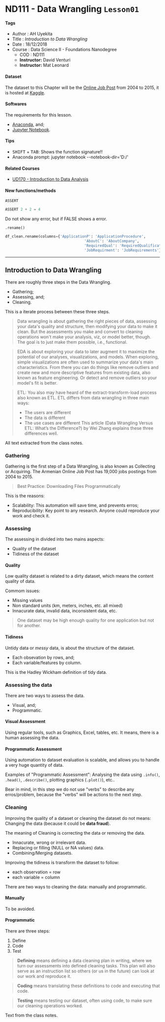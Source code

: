 # ND111 - Data Wrangling `Lesson01`

#### Tags
* Author : AH Uyekita
* Title  :  _Introduction to Data Wrangling_
* Date   : 18/12/2018
* Course : Data Science II - Foundations Nanodegree
    * COD    : ND111
    * **Instructor:** David Venturi
    * **Instructor:** Mat Leonard

#### Dataset

The dataset to this Chapter will be the [Online Job Post][armenia] from 2004 to 2015, it is hosted at [Kaggle][kaggle].

[armenia]: https://www.kaggle.com/udacity/armenian-online-job-postings
[kaggle]: https://www.kaggle.com

#### Softwares

The requirements for this lesson.

* [Anaconda][anaconda], and;
* [Jupyter Notebook][jupyter].

[anaconda]: https://anaconda.org/
[jupyter]: http://jupyter.org/

#### Tips

* <kbd>SHIFT</kbd> + <kbd>TAB</kbd>: Shows the function signature!!
* Anaconda prompt: jupyter notebook --notebook-dir='D:/'

#### Related Courses

* [UD170 - Introduction to Data Analysis][rel_1]

[rel_1]: https://br.udacity.com/course/intro-to-data-analysis--ud170

#### New functions/methods

`ASSERT`
```py
ASSERT 2 + 2 = 4
```
Do not show any error, but if FALSE shows a error.

`.rename()`
```py
df_clean.rename(columns={'ApplicationP': 'ApplicationProcedure',
                                    'AboutC': 'AboutCompany',
                                    'RequiredQual': 'RequiredQualifications',
                                    'JobRequirment': 'JobRequirements'})
```


********************************************************************************
## Introduction to Data Wrangling

There are roughly three steps in the Data Wrangling.

* Gathering;
* Assessing, and;
* Cleaning.

This is a iterate process between these three steps.

>Data wrangling is about gathering the right pieces of data, assessing your data's quality and structure, then modifying your data to make it clean. But the assessments you make and convert to cleaning operations won't make your analysis, viz, or model better, though. The goal is to just make them possible, i.e., functional.

>EDA is about exploring your data to later augment it to maximize the potential of our analyses, visualizations, and models. When exploring, simple visualizations are often used to summarize your data's main characteristics. From there you can do things like remove outliers and create new and more descriptive features from existing data, also known as feature engineering. Or detect and remove outliers so your model's fit is better.

>ETL: You also may have heard of the extract-transform-load process also known as ETL. ETL differs from data wrangling in three main ways:
>* The users are different
>* The data is different
>* The use cases are different
>This article (Data Wrangling Versus ETL: What’s the Difference?) by Wei Zhang explains these three differences well.

All text extracted from the class notes.

### Gathering

Gathering is the first step of a Data Wrangling, is also known as Collecting or Acquiring. The Armenian Online Job Post has 19,000 jobs postings from 2004 to 2015.

>Best Practice: Downloading Files Programmatically

This is the reasons:

* Scalability: This automation will save time, and prevents erros;
* Reproducibility: Key point to any research. Anyone could reproduce your work and check it.

### Assessing

The assessing in divided into two mains aspects:

* Quality of the dataset
* Tidiness of the dataset

#### Quality

Low quality dataset is related to a dirty dataset, which means the content quality of data.

Commom issues:

* Missing values
* Non standard units (km, meters, inches, etc. all mixed)
* Innacurate data, invalid data, inconsistent data, etc.

>One dataset may be high enough quality for one application but not for another.

#### Tidiness

Untidy data or _messy_ data, is about the structure of the dataset.

* Each obsevation by rows, and;
* Each variable/features by column.

This is the Hadley Wickham definition of tidy data.

### Assessing the data

There are two ways to assess the data.

* Visual, and;
* Programmatic.

#### Visual Assessment

Using regular tools, such as Graphics, Excel, tables, etc. It means, there is a human assessing the data.

#### Programmatic Assessment

Using automation to dataset evaluation is scalable, and allows you to handle a very huge quantity of data.

Examples of "Programmatic Assessment": Analysing the data using `.info()`, `.head()`, `.describe()`, plotting graphics (`.plot()`), etc..

Bear in mind, in this step we do not use "verbs" to describe any erros/problem, because the "verbs" will be actions to the next step.

### Cleaning

Improving the quality of a dataset or cleaning the dataset do not means: Changing the data (because it could be **data fraud**).

The meaning of Cleaning is correcting the data or removing the data.

* Innacurate, wrong or irrelevant data.
* Replacing or filling (NULL or NA values) data.
* Combining/Merging datasets.

Improving the tidiness is transform the dataset to follow:

* each observation = row
* each variable = column

There are two ways to cleaning the data: manually and programmatic.

#### Manually

To be avoided.

#### Programmatic

There are three steps:

1. Define
2. Code
3. Test

>**Defining** means defining a data cleaning plan in writing, where we turn our assessments into defined cleaning tasks. This plan will also serve as an instruction list so others (or us in the future) can look at our work and reproduce it.

>**Coding** means translating these definitions to code and executing that code.

>**Testing** means testing our dataset, often using code, to make sure our cleaning operations worked.

Text from the class notes.
